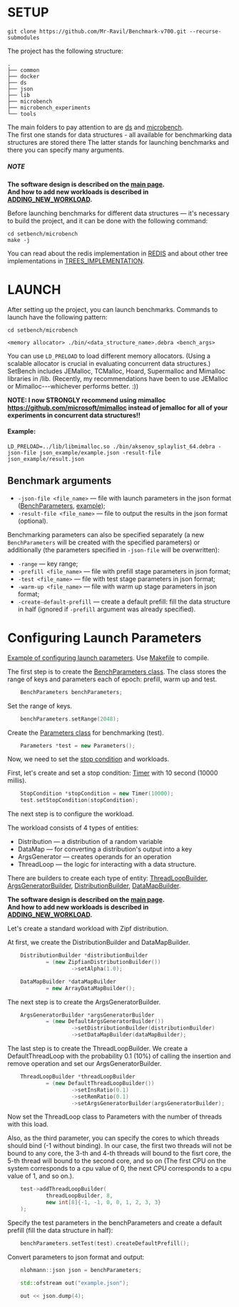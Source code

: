 # SETUP

[//]: # (First of all, it's necessary to clone the repository with submodules:)

[//]: # (```shell)
[//]: # (git clone https://gitlab.com/mr_ravil/setbench.git --recurse-submodules)
[//]: # (```)

```shell
git clone https://github.com/Mr-Ravil/Benchmark-v700.git --recurse-submodules
```

The project has the following structure:
```shell
.
├── common
├── docker
├── ds
├── json
├── lib
├── microbench
├── microbench_experiments
└── tools
```

The main folders to pay attention to are [ds](ds) and [microbench](microbench/).  
The first one stands for data structures - all available for benchmarking data structures are stored there
The latter stands for launching benchmarks and there you can specify many arguments.

[//]: # (in particular, [different workloads]&#40;WORKLOADS.md&#41;.  )

##### NOTE 
**The software design is described on the [main page](./../README.md#software-design).**  
**And how to add new workloads is described in [ADDING_NEW_WORKLOAD](ADDING_NEW_WORKLOAD.md).**



Before launching benchmarks for different data structures —
it's necessary to build the project, and it can be done with the following command:

```shell
cd setbench/microbench
make -j
```

You can read about the redis implementation in [REDIS](gsat/REDIS.md) 
and about other tree implementations in [TREES_IMPLEMENTATION](gsat/TREES_IMPLEMENTATION.md).


# LAUNCH

After setting up the project, you can launch benchmarks. Commands to launch have the following pattern:

```shell
cd setbench/microbench

<memory allocator> ./bin/<data_structure_name>.debra <bench_args>
```

[//]: # (FROM SETBENCH WIKI: )
You can use `LD_PRELOAD` to load different memory allocators.
(Using a scalable allocator is crucial in evaluating concurrent data structures.)
SetBench includes JEMalloc, TCMalloc, Hoard, Supermalloc and Mimalloc libraries in /lib.
(Recently, my recommendations have been to use JEMalloc or Mimalloc---whichever performs better. :))

[//]: # (For instance, you can plug JEMalloc into the above example, instead of the default allocator, by running:)

**NOTE: I now STRONGLY recommend using mimalloc https://github.com/microsoft/mimalloc 
instead of jemalloc for all of your experiments in concurrent data structures!!**

#### Example:
```shell
LD_PRELOAD=../lib/libmimalloc.so ./bin/aksenov_splaylist_64.debra -json-file json_example/example.json -result-file json_example/result.json 
```

## Benchmark arguments

+ `-json-file <file_name>` — file with launch parameters in the json format ([BenchParameters](microbench/workloads/bench_parameters.h), [example](microbench/json_example/json_example.cpp));
+ `-result-file <file_name>` — file to output the results in the json format (optional).

Benchmarking parameters can also be specified separately
(a new `BenchParameters` will be created with the specified parameters)
or additionally 
(the parameters specified in `-json-file` will be overwritten):

+ `-range` — key range;
+ `-prefill <file_name>` — file with prefill stage parameters in json format;
+ `-test <file_name>` — file with test stage parameters in json format;
+ `-warm-up <file_name>` — file with warm up stage parameters in json format;
+ `-create-default-prefill` — create a default prefill: fill the data structure in half 
(ignored if `-prefill` argument was already specified).


# Configuring Launch Parameters

[Example of configuring launch parameters](microbench/json_example/json_example.cpp).
Use [Makefile](microbench/json_example/Makefile) to compile.

The first step is to create the [BenchParameters class](microbench/workloads/bench_parameters.h).
The class stores the range of keys and parameters each of epoch: prefill, warm up and test.

```c++
    BenchParameters benchParameters;
```

Set the range of keys.

```c++
    benchParameters.setRange(2048);
```

Create the [Parameters class](microbench/workloads/parameters.h) for benchmarking (test).

```c++
    Parameters *test = new Parameters();
```

Now, we need to set the [stop condition](microbench/workloads/stop_condition/stop_condition.h) and workloads.

First, let's create and set a stop condition: [Timer](microbench/workloads/stop_condition/impls/timer.h) with 10 second (10000 millis).

```c++
    StopCondition *stopCondition = new Timer(10000);
    test.setStopCondition(stopCondition);
```

The next step is to configure the workload.

The workload consists of 4 types of entities:
+ Distribution — a distribution of a random variable
+ DataMap — for converting a distribution's output into a key
+ ArgsGenerator — creates operands for an operation
+ ThreadLoop — the logic for interacting with a data structure.

There are builders to create each type of entity:
[ThreadLoopBuilder](microbench/workloads/thread_loops/thread_loop_builder.h),
[ArgsGeneratorBuilder](microbench/workloads/args_generators/args_generator_builder.h),
[DistributionBuilder](microbench/workloads/distributions/distribution_builder.h),
[DataMapBuilder](microbench/workloads/data_maps/data_map_builder.h).

[//]: # (**The software design is described in [SOFTWARE_DESIGN]&#40;SOFTWARE_DESIGN.md&#41;.**  )
**The software design is described on the [main page](./../README.md#software-design).**  
**And how to add new workloads is described in [ADDING_NEW_WORKLOAD](ADDING_NEW_WORKLOAD.md).**

[//]: # (**How to add new workloads is described [here]&#40;./ADDING_NEW_WORKLOAD.md&#41;.**)

Let's create a standard workload with Zipf distribution.

At first, we create the DistributionBuilder and DataMapBuilder.
```c++
    DistributionBuilder *distributionBuilder 
            = (new ZipfianDistributionBuilder())
                    ->setAlpha(1.0);

    DataMapBuilder *dataMapBuilder 
            = new ArrayDataMapBuilder();
```

The next step is to create the ArgsGeneratorBuilder.
```c++
    ArgsGeneratorBuilder *argsGeneratorBuilder
            = (new DefaultArgsGeneratorBuilder())
                    ->setDistributionBuilder(distributionBuilder)
                    ->setDataMapBuilder(dataMapBuilder);
```

The last step is to create the ThreadLoopBuilder. 
We create a DefaultThreadLoop with the probability 0.1 (10%) of calling the insertion and remove operation
and set our ArgsGeneratorBuilder.
```c++
    ThreadLoopBuilder *threadLoopBuilder
            = (new DefaultThreadLoopBuilder())
                    ->setInsRatio(0.1)
                    ->setRemRatio(0.1)
                    ->setArgsGeneratorBuilder(argsGeneratorBuilder);
```

Now set the ThreadLoop class to Parameters with the number of threads with this load.

Also, as the third parameter, you can specify the cores to which threads should bind (-1 without binding).
In our case, the first two threads will not be bound to any core, the 3-th and 4-th threads will bound to the fisrt core, 
the 5-th thread will bound to the second core, and so on
(The first CPU on the system corresponds to a cpu value of 0, the next CPU corresponds to a cpu value of 1, and so on.).
```c++
    test->addThreadLoopBuilder(
            threadLoopBuilder, 8,
            new int[8]{-1, -1, 0, 0, 1, 2, 3, 3}
    );
```

Specify the test parameters in the benchParameters and create a default prefill (fill the data structure in half):
```c++
    benchParameters.setTest(test).createDefaultPrefill();
```

Convert parameters to json format and output:
```c++
    nlohmann::json json = benchParameters;

    std::ofstream out("example.json");

    out << json.dump(4);
```


[//]: # (# Troubleshooting)
[//]: # ()
[//]: # (If something breaks after the launch, or there is such a problem:)
[//]: # ()
[//]: # (```shell)
[//]: # (PAPI ERROR: thread 0 unable to add event PAPI_L2_DCM: Permission level does not permit operation)
[//]: # (```)
[//]: # (then the following can help:)
[//]: # ()
[//]: # (```shell)
[//]: # (sudo sysctl kernel.perf_event_paranoid=1)
[//]: # (```)


